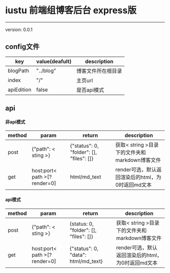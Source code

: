 # iustu 前端组博客后台 express版
---
version: 0.0.1
## config文件
|key|value(deafult)|description|
|---|-----|-----------|
|blogPath|"../blog"|博客文件所在根目录|
|index|"/"|主页url|
|apiEdition|false|是否api模式|
## api
#### 非api模式
|method|param|return|description|
|------|-----|-----------|------|
|post|{"path": < sting >}|{"status": 0, "folder": [], "files": []}|获取< string >目录下的文件夹和markdown博客文件|
|get|host:port< path >[?render=0]|html/md_text|render可选，默认返回渲染后的html，为0时返回md文本|
#### api模式
|method|param|return|description|
|------|-----|-----------|------|
|post|{"path": < sting >}|{status: 0, "folder": [], "files": []}|获取< string >目录下的文件夹和markdown博客文件|
|get|host:port< path >[?render=0]|{"status": 0, "data": html/md_text}|render可选，默认返回渲染后的html，为0时返回md文本|
